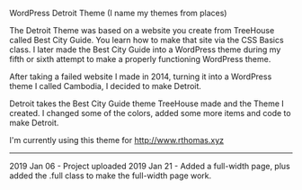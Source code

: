 WordPress Detroit Theme
(I name my themes from places)

The Detroit Theme was based on a website you create from TreeHouse called Best City Guide. You learn how to make that site via the CSS Basics class. I later made the Best City Guide into a WordPress theme during my fifth or sixth attempt to make a properly functioning WordPress theme.

After taking a failed website I made in 2014, turning it into a WordPress theme I called Cambodia, I decided to make Detroit.

Detroit takes the Best City Guide theme TreeHouse made and the Theme I created. I changed some of the colors, added some more items and code to make Detroit.

I'm currently using this theme for http://www.rthomas.xyz

--------

2019 Jan 06 - Project uploaded
2019 Jan 21 - Added a full-width page, plus added the .full class to make the full-width page work.
